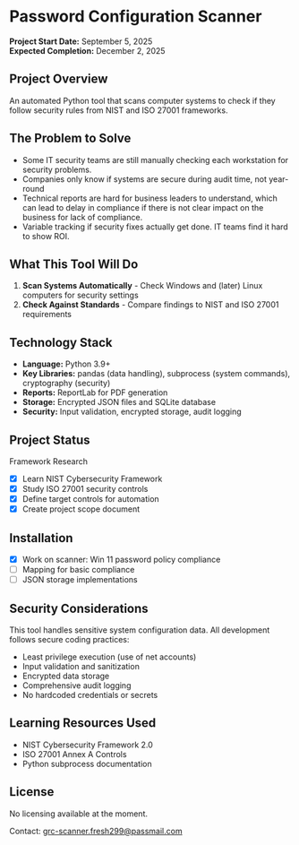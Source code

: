 # Password Configuration Scanner

**Project Start Date:** September 5, 2025  
**Expected Completion:** December 2, 2025  

## Project Overview

An automated Python tool that scans computer systems to check if they follow security rules from NIST and ISO 27001 frameworks.

## The Problem to Solve

- Some IT security teams are still manually checking each workstation for security problems.
- Companies only know if systems are secure during audit time, not year-round
- Technical reports are hard for business leaders to understand, which can lead to delay in compliance if there is not clear impact on the business for lack of compliance.
- Variable tracking if security fixes actually get done. IT teams find it hard to show ROI.

## What This Tool Will Do

1. **Scan Systems Automatically** - Check Windows and (later) Linux computers for security settings
2. **Check Against Standards** - Compare findings to NIST and ISO 27001 requirements


## Technology Stack

- **Language:** Python 3.9+
- **Key Libraries:** pandas (data handling), subprocess (system commands), cryptography (security)
- **Reports:** ReportLab for PDF generation
- **Storage:** Encrypted JSON files and SQLite database
- **Security:** Input validation, encrypted storage, audit logging

## Project Status

Framework Research
- [X] Learn NIST Cybersecurity Framework
- [X] Study ISO 27001 security controls
- [X] Define target controls for automation
- [X] Create project scope document

## Installation
- [X] Work on scanner: Win 11 password policy compliance
- [ ] Mapping for basic compliance
- [ ] JSON storage implementations 

## Security Considerations

This tool handles sensitive system configuration data. All development follows secure coding practices:
- Least privilege execution (use of net accounts)
- Input validation and sanitization
- Encrypted data storage
- Comprehensive audit logging
- No hardcoded credentials or secrets

## Learning Resources Used
- NIST Cybersecurity Framework 2.0
- ISO 27001 Annex A Controls
- Python subprocess documentation

## License

No licensing available at the moment. 

Contact: grc-scanner.fresh299@passmail.com
